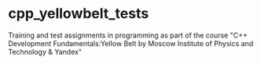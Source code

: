 # cpp_yellowbelt_tests

Training and test assignments in programming as part of the course "C++ Development Fundamentals:Yellow Belt by Moscow Institute of Physics and Technology & Yandex"
